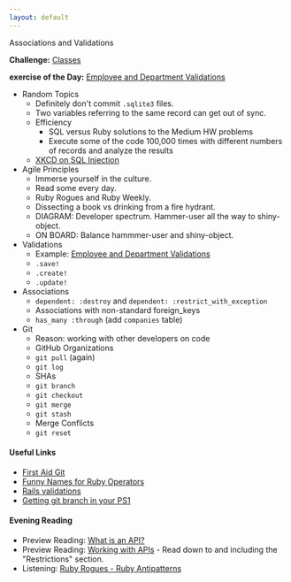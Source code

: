 ```yaml
---
layout: default
---
```


Associations and Validations

**Challenge:** [Classes](https://github.com/rposborne/rails_assignments/blob/master/challenges/classes_challenge.rb)

**exercise of the Day:** [Employee and Department Validations](https://github.com/rposborne/rails_assignments/blob/master/exercises/employee_and_department_validations)

* Random Topics
  * Definitely don't commit `.sqlite3` files.
  * Two variables referring to the same record can get out of sync.
  * Efficiency
    * SQL versus Ruby solutions to the Medium HW problems
    * Execute some of the code 100,000 times with different numbers of records and analyze the results
  * [XKCD on SQL Injection](https://xkcd.com/327/)
* Agile Principles
  * Immerse yourself in the culture.
  * Read some every day.
  * Ruby Rogues and Ruby Weekly.
  * Dissecting a book vs drinking from a fire hydrant.
  * DIAGRAM: Developer spectrum.  Hammer-user all the way to shiny-object.
  * ON BOARD: Balance hammmer-user and shiny-object.
* Validations
  * Example: [Employee and Department Validations](https://github.com/rposborne/rails_assignments/blob/master/unused/exercises/employee_and_department_validations)
  * `.save!`
  * `.create!`
  * `.update!`
* Associations
  * `dependent: :destroy` and `dependent: :restrict_with_exception`
  * Associations with non-standard foreign_keys
  * `has_many :through` (add `companies` table)
* Git
  * Reason: working with other developers on code
  * GitHub Organizations
  * `git pull` (again)
  * `git log`
  * SHAs
  * `git branch`
  * `git checkout`
  * `git merge`
  * `git stash`
  * Merge Conflicts
  * `git reset`

#### Useful Links

* [First Aid Git](http://ricardofilipe.com/projects/firstaidgit/#/)
* [Funny Names for Ruby Operators](http://ruby-operators.herokuapp.com/)
* [Rails validations](http://apidock.com/rails/ActiveModel/Validations/ClassMethods/validates)
* [Getting git branch in your PS1](https://github.com/jimeh/git-aware-prompt)

#### Evening Reading

* Preview Reading: [What is an API?](http://skillcrush.com/2012/07/04/api-2/)
* Preview Reading: [Working with APIs](http://www.theodinproject.com/ruby-on-rails/working-with-external-apis?ref=lnav) - Read down to and including the "Restrictions" section.
* Listening: [Ruby Rogues - Ruby Antipatterns](https://devchat.tv/ruby-rogues/032-rr-ruby-antipatterns)

